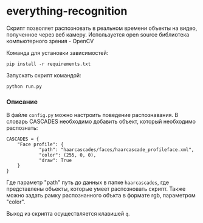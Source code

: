 # everything-recognition

Скрипт позволяет распозновать в реальном времени объекты на видео, полученное через
веб камеру. Используется open source библиотека компьютерного зрения - OpenCV

Команда для установки зависимостей:
```console
pip install -r requirements.txt
```
Запускать скрипт командой:
```console
python run.py
```
### Описание 

В файле `config.py` можно настроить поведение распознавания.
В словарь CASCADES необходимо добавить объект, который необходимо распознать:
```code
CASCADES = {
    "Face profile": {
            "path": "haarcascades/faces/haarcascade_profileface.xml",
            "color": (255, 0, 0),
            "draw": True
    }
}
```
Где параметр "path" путь до данных в папке `haarcascades`, где представлены объекты, которые умеет распозновать 
скрипт. Также можно задать рамку распознанного объкта в формате rgb, параметром "color".

Выход из скрипта осуществляется клавишей `q`.
